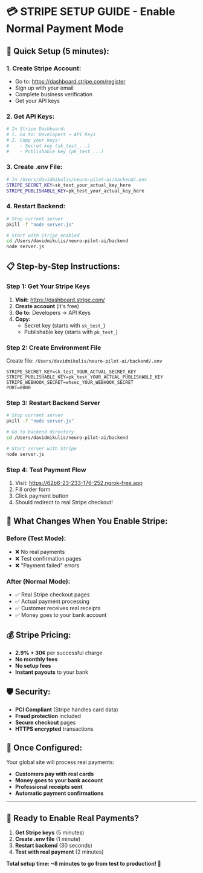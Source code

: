 # 💳 STRIPE SETUP GUIDE - Enable Normal Payment Mode

## 🚀 Quick Setup (5 minutes):

### **1. Create Stripe Account:**
- Go to: https://dashboard.stripe.com/register
- Sign up with your email
- Complete business verification
- Get your API keys

### **2. Get API Keys:**
```bash
# In Stripe Dashboard:
# 1. Go to: Developers → API Keys
# 2. Copy your keys:
#    - Secret key (sk_test_...)
#    - Publishable key (pk_test_...)
```

### **3. Create .env File:**
```bash
# In /Users/davidmikulis/neuro-pilot-ai/backend/.env
STRIPE_SECRET_KEY=sk_test_your_actual_key_here
STRIPE_PUBLISHABLE_KEY=pk_test_your_actual_key_here
```

### **4. Restart Backend:**
```bash
# Stop current server
pkill -f "node server.js"

# Start with Stripe enabled
cd /Users/davidmikulis/neuro-pilot-ai/backend
node server.js
```

## 📋 **Step-by-Step Instructions:**

### **Step 1: Get Your Stripe Keys**
1. **Visit:** https://dashboard.stripe.com/
2. **Create account** (it's free)
3. **Go to:** Developers → API Keys
4. **Copy:** 
   - Secret key (starts with `sk_test_`)
   - Publishable key (starts with `pk_test_`)

### **Step 2: Create Environment File**
Create file: `/Users/davidmikulis/neuro-pilot-ai/backend/.env`
```env
STRIPE_SECRET_KEY=sk_test_YOUR_ACTUAL_SECRET_KEY
STRIPE_PUBLISHABLE_KEY=pk_test_YOUR_ACTUAL_PUBLISHABLE_KEY
STRIPE_WEBHOOK_SECRET=whsec_YOUR_WEBHOOK_SECRET
PORT=8000
```

### **Step 3: Restart Backend Server**
```bash
# Stop current server
pkill -f "node server.js"

# Go to backend directory
cd /Users/davidmikulis/neuro-pilot-ai/backend

# Start server with Stripe
node server.js
```

### **Step 4: Test Payment Flow**
1. Visit: https://62b6-23-233-176-252.ngrok-free.app
2. Fill order form
3. Click payment button
4. Should redirect to real Stripe checkout!

## 🔄 **What Changes When You Enable Stripe:**

### **Before (Test Mode):**
- ❌ No real payments
- ❌ Test confirmation pages
- ❌ "Payment failed" errors

### **After (Normal Mode):**
- ✅ Real Stripe checkout pages
- ✅ Actual payment processing
- ✅ Customer receives real receipts
- ✅ Money goes to your bank account

## 💰 **Stripe Pricing:**
- **2.9% + 30¢** per successful charge
- **No monthly fees**
- **No setup fees**
- **Instant payouts** to your bank

## 🛡️ **Security:**
- **PCI Compliant** (Stripe handles card data)
- **Fraud protection** included
- **Secure checkout** pages
- **HTTPS encrypted** transactions

## 🚀 **Once Configured:**
Your global site will process real payments:
- **Customers pay with real cards**
- **Money goes to your bank account**
- **Professional receipts sent**
- **Automatic payment confirmations**

---

## 🎯 **Ready to Enable Real Payments?**

1. **Get Stripe keys** (5 minutes)
2. **Create .env file** (1 minute) 
3. **Restart backend** (30 seconds)
4. **Test with real payment** (2 minutes)

**Total setup time: ~8 minutes to go from test to production! 🚀**